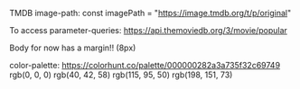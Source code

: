 TMDB
image-path:
const imagePath = "https://image.tmdb.org/t/p/original"

To access parameter-queries:
https://api.themoviedb.org/3/movie/popular

Body for now has a margin!! (8px)

color-palette:
https://colorhunt.co/palette/000000282a3a735f32c69749
rgb(0, 0, 0)
rgb(40, 42, 58)
rgb(115, 95, 50)
rgb(198, 151, 73)
